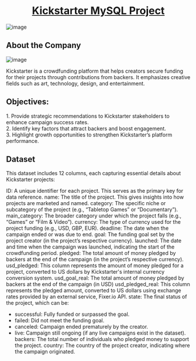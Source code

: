 <div align="center"><h1><u>Kickstarter MySQL Project</u></h1></div>

![image](https://github.com/user-attachments/assets/89897c3d-2b72-45f8-a9e5-1852da3cc6b9)

<h2><u></u>About the Company</u></h2>

![image](https://github.com/user-attachments/assets/4aead152-12fc-46f7-a772-096e9a9e689f)

<p>Kickstarter is a crowdfunding platform that helps creators secure funding for their projects through contributions from backers. It emphasizes creative fields such as art, technology, design, and entertainment.
</p>

<h2><u></u>Objectives:</u></h2>
<p>
  1. Provide strategic recommendations to Kickstarter stakeholders to enhance campaign success rates. <br>
  2. Identify key factors that attract backers and boost engagement.<br>
  3. Highlight growth opportunities to strengthen Kickstarter’s platform performance.<br>
</p>

<h2><u></u>Dataset</u></h2>
<p>
This dataset includes 12 columns, each capturing essential details about Kickstarter projects:

ID: A unique identifier for each project. This serves as the primary key for data reference.
name: The title of the project. This gives insights into how projects are marketed and named.
category: The specific niche or subcategory of the project (e.g., “Tabletop Games” or “Documentary”). 
main_category: The broader category under which the project falls (e.g., “Games” or “Film & Video”).
currency: The type of currency used for the project funding (e.g., USD, GBP, EUR).
deadline: The date when the campaign ended or was due to end.
goal: The funding goal set by the project creator (in the project’s respective currency).
launched: The date and time when the campaign was launched, indicating the start of the crowdfunding period.
pledged: The total amount of money pledged by backers at the end of the campaign (in the project’s respective currency).
usd_pledged: This column represents the amount of money pledged for a project, converted to US dollars by Kickstarter's internal currency conversion system.
usd_goal_real:  The total amount of money pledged by backers at the end of the campaign (in USD)
usd_pledged_real: This column represents the pledged amount, converted to US dollars using exchange rates provided by an external service, Fixer.io API.
state: The final status of the project, which can be:
  * successful: Fully funded or surpassed the goal.
  * failed: Did not meet the funding goal.
  * canceled: Campaign ended prematurely by the creator.
  * live: Campaign still ongoing (if any live campaigns exist in the dataset).
backers: The total number of individuals who pledged money to support the project.
country: The country of the project creator, indicating where the campaign originated.
</p>
